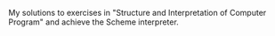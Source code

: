 My solutions to exercises in "Structure and Interpretation of Computer Program" and achieve the Scheme interpreter.
